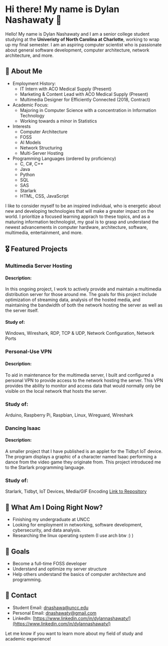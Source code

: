 # Hi there! My name is Dylan Nashawaty 💫

Hello! My name is Dylan Nashawaty and I am a senior college student studying at the **Univeristy of North Carolina at Charlotte**, working to wrap up my final semester. I am an aspiring computer scientist who is passionate about general software development, computer architecture, network architecture, and more. 

## 👋 About Me
- Employment History:
  - IT Intern with ACO Medical Supply (Present)
  - Marketing & Content Lead with ACO Medical Supply (Present)
  - Multimedia Designer for Efficiently Connected (2018, Contract)
- Academic Focus:
  - Majoring in Computer Science with a concentration in Information Technology
  - Working towards a minor in Statistics
- Interests
  - Computer Architecture
  - FOSS
  - AI Models
  - Network Structuring
  - Multi-Server Hosting
- Programming Languages (ordered by proficiency)
  - C, C#, C++
  - Java
  - Python
  - SQL
  - SAS
  - Starlark
  - HTML, CSS, JavaScript

I like to consider myself to be an inspired individual, who is energetic about new and developing technologies that will make a greater impact on the world. I prioritize a focused learning apprach to these topics, and as a maturing information technologist, my goal is to grasp and understand the newest advancements in computer hardware, architecture, software, multimedia, entertainment, and more.

## 🎖️ Featured Projects

### Multimedia Server Hosting
#### Description: 
In this ongoing project, I work to actively provide and maintain a multimedia distribution server for those around me. The goals for this project include optimization of streaming data, analysis of the hosted media, and maintaining the bandwidth of both the network hosting the server as well as the server itself.

#### Study of:
Windows, Wireshark, RDP, TCP & UDP, Network Configuration, Network Ports


### Personal-Use VPN
#### Description:
To aid in maintenance for the multimedia server, I built and configured a personal VPN to provide access to the network hosting the server. This VPN provides the ability to monitor and access data that would normally only be visible on the local network that hosts the server.

### Study of:
Arduino, Raspberry Pi, Raspbian, Linux, Wireguard, Wireshark


### Dancing Isaac
#### Description:
A smaller project that I have published is an applet for the Tidbyt IoT device. The program displays a graphic of a character named Isaac performing a dance from the video game they originate from. This project introduced me to the Starlark programming language.

### Study of:
Starlark, Tidbyt, IoT Devices, Media/GIF Encoding [Link to Repository](https://github.com/Shawaty/community)

## 📓 What Am I Doing Right Now?
- Finishing my undergraduate at UNCC
- Looking for employment in networking, software development, cybersecurity, and data analysis.
- Researching the linux operating system (I use arch btw :) )

## 🎯 Goals
- Become a full-time FOSS developer
- Understand and optimize my server structure
- Help others understand the basics of computer architecture and programming.

## 👤 Contact
- Student Email: [dnashawa@uncc.edu](mailto:dnashawa@uncc.edu)
- Personal Email: [dnashawaty@gmail.com](mailto:dnashawaty@gmail.com)
- LinkedIn: [https://www.linkedin.com/in/dylannashawaty/](https://www.linkedin.com/in/dylannashawaty/)

Let me know if you want to learn more about my field of study and academic experience!


<!--
**Shawaty/Shawaty** is a ✨ _special_ ✨ repository because its `README.md` (this file) appears on your GitHub profile.

Here are some ideas to get you started:

- 🔭 I’m currently working on ...
- 🌱 I’m currently learning ...
- 👯 I’m looking to collaborate on ...
- 🤔 I’m looking for help with ...
- 💬 Ask me about ...
- 📫 How to reach me: ...
- 😄 Pronouns: ...
- ⚡ Fun fact: ...
-->
